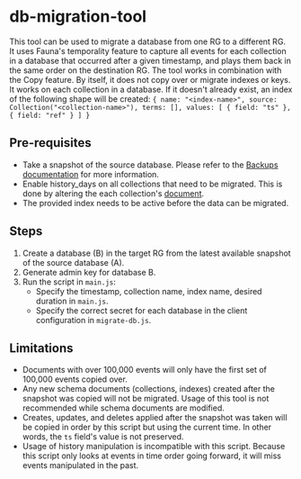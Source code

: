 # db-migration-tool

This tool can be used to migrate a database from one RG to a different RG.
It uses Fauna's temporality feature to capture all events for each collection in a database that occurred after a given timestamp, and plays them back in the same order on the destination RG.
The tool works in combination with the Copy feature. By itself, it does not copy over or migrate indexes or keys.
It works on each collection in a database.
If it doesn't already exist, an index of the following shape will be created:
  `{ name: "<index-name>", source: Collection("<collection-name>"), terms: [], values: [ { field: "ts" }, { field: "ref" } ] }`

## Pre-requisites

- Take a snapshot of the source database. Please refer to the [Backups documentation](https://docs.fauna.com/fauna/current/administration/backups) for more information.
- Enable history_days on all collections that need to be migrated. This is done by altering the each collection's [document](https://docs.fauna.com/fauna/current/reference/schema_entities/collection/document_definition#fields).
- The provided index needs to be active before the data can be migrated.

## Steps

1. Create a database (B) in the target RG from the latest available snapshot of the source database (A).
2. Generate admin key for database B.
3. Run the script in `main.js`:
   - Specify the timestamp, collection name, index name, desired duration in `main.js`.
   - Specify the correct secret for each database in the client configuration in `migrate-db.js`.
     

## Limitations

- Documents with over 100,000 events will only have the first set of 100,000 events copied over.
- Any new schema documents (collections, indexes) created after the snapshot was copied will not be migrated. Usage of this tool is not recommended while schema documents are modified.
- Creates, updates, and deletes applied after the snapshot was taken will be copied in order by this script but using the current time. In other words, the `ts` field's value is not preserved.
- Usage of history manipulation is incompatible with this script. Because this script only looks at events in time order going forward, it will miss events manipulated in the past.
